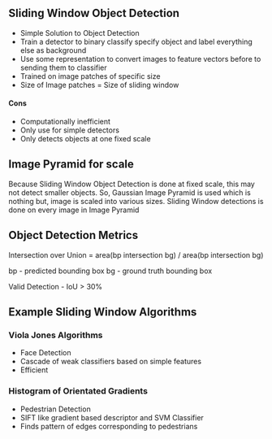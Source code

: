 
## Sliding Window Object Detection

- Simple Solution to Object Detection
- Train a detector to binary classify specify object and label everything else as background
- Use some representation to convert images to feature vectors before to sending them to classifier
- Trained on image patches of specific size
- Size of Image patches = Size of sliding window

#### Cons
- Computationally inefficient
- Only use for simple detectors
- Only detects objects at one fixed scale

## Image Pyramid for scale

Because Sliding Window Object Detection is done at fixed scale, this may not detect smaller objects. So, Gaussian Image Pyramid is used which is nothing but, image is scaled into various sizes. Sliding Window detections is done on every image in Image Pyramid

## Object Detection Metrics

Intersection over Union = area(bp intersection bg) / area(bp intersection bg)

bp - predicted bounding box
bg - ground truth bounding box

Valid Detection - IoU > 30%

## Example Sliding Window Algorithms

### Viola Jones Algorithms
- Face Detection
- Cascade of weak classifiers based on simple features
- Efficient

### Histogram of Orientated Gradients
- Pedestrian Detection
- SIFT like gradient based descriptor and SVM Classifier
- Finds pattern of edges corresponding to pedestrians

